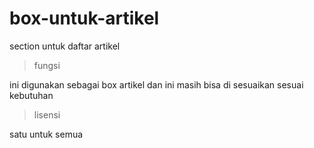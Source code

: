 # box-untuk-artikel
section untuk daftar artikel 

> fungsi

ini digunakan sebagai box artikel dan ini masih bisa di sesuaikan sesuai kebutuhan

>lisensi

satu untuk semua
